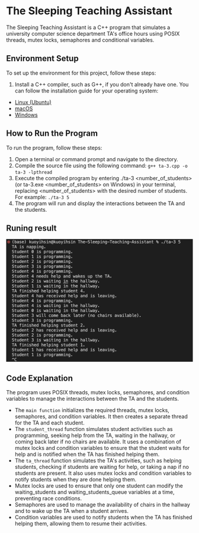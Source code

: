 # The Sleeping Teaching Assistant

The Sleeping Teaching Assistant is a C++ program that simulates a university computer science department TA's office hours using POSIX threads, mutex locks, semaphores and conditional variables.

## Environment Setup
To set up the environment for this project, follow these steps:

1. Install a C++ compiler, such as G++, if you don't already have one. You can follow the installation guide for your operating system:
- [Linux (Ubuntu)](https://linuxconfig.org/how-to-install-g-the-c-compiler-on-ubuntu-18-04-bionic-beaver-linux)
- [macOS](https://www3.cs.stonybrook.edu/~alee/g++/g++_mac.html)
- [Windows](http://www.codebind.com/cprogramming/install-mingw-windows-10-gcc/)

## How to Run the Program
To run the program, follow these steps:

1. Open a terminal or command prompt and navigate to the directory.
2. Compile the source file using the following command: `g++ ta-3.cpp -o ta-3 -lpthread`
3. Execute the compiled program by entering ./ta-3 <number_of_students> (or ta-3.exe <number_of_students> on Windows) in your terminal, replacing <number_of_students> with the desired number of students. For example: `./ta-3 5`
4. The program will run and display the interactions between the TA and the students.

## Runing result
![result-img](result.png)

## Code Explanation
The program uses POSIX threads, mutex locks, semaphores, and condition variables to manage the interactions between the TA and the students.

- The `main function` initializes the required threads, mutex locks, semaphores, and condition variables. It then creates a separate thread for the TA and each student.
- The `student_thread` function simulates student activities such as programming, seeking help from the TA, waiting in the hallway, or coming back later if no chairs are available. It uses a combination of mutex locks and condition variables to ensure that the student waits for help and is notified when the TA has finished helping them.
- The `ta_thread` function simulates the TA's activities, such as helping students, checking if students are waiting for help, or taking a nap if no students are present. It also uses mutex locks and condition variables to notify students when they are done helping them.
- Mutex locks are used to ensure that only one student can modify the waiting_students and waiting_students_queue variables at a time, preventing race conditions.
- Semaphores are used to manage the availability of chairs in the hallway and to wake up the TA when a student arrives.
- Condition variables are used to notify students when the TA has finished helping them, allowing them to resume their activities.



